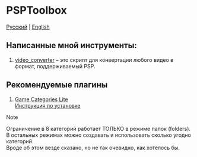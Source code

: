 # PSPToolbox  

[Русский](README.md) | [English](README_EN.md)  

## Написанные мной инструменты:  
1. [video_converter](video_converter/README) – это скрипт для конвертации любого видео в формат, 
поддерживаемый PSP.

## Рекомендуемые плагины
1. [Game Categories Lite](https://github.com/ticky/game-categories-lite)  
[Инструкция по установке](https://www.pspunk.com/game-categories-lite/)

> [!NOTE]  
> Ограничение в 8 категорий работает ТОЛЬКО в режиме папок (folders). В остальных режимах можно создавать
> и использовать сколько угодно категорий.  
> Вроде об этом везде сказано, но не так очевидно, как хотелось бы.